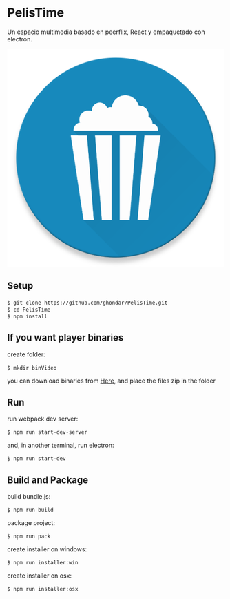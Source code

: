 # PelisTime
Un espacio multimedia basado en peerflix, React y empaquetado con electron.

![](img/logo.png)

## Setup
```shell
$ git clone https://github.com/ghondar/PelisTime.git
$ cd PelisTime
$ npm install
```

## If you want player binaries
create folder:
```shell
$ mkdir binVideo
```
you can download binaries from [Here](https://mega.nz/#F!0MYjBSoA!vYWKOf_Y4NeO8XABmv73QA),
and place the files zip in the folder

## Run

run webpack dev server:

```shell
$ npm run start-dev-server
```

and, in another terminal, run electron:

```shell
$ npm run start-dev
```

## Build and Package

build bundle.js:

```shell
$ npm run build
```

package project:

```shell
$ npm run pack
```

create installer on windows:

```shell
$ npm run installer:win
```

create installer on osx:

```shell
$ npm run installer:osx
```